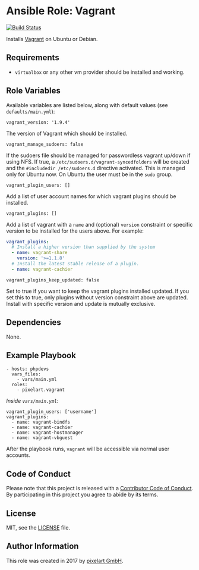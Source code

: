 # Ansible Role: Vagrant

[![Build Status](https://travis-ci.org/pixelart/ansible-role-vagrant.svg?branch=master)](https://travis-ci.org/pixelart/ansible-role-vagrant)

Installs [Vagrant](https://www.vagrantup.com/) on Ubuntu or Debian.

## Requirements

  - `virtualbox` or any other vm provider should be installed and working.

## Role Variables

Available variables are listed below, along with default values (see `defaults/main.yml`):

    vagrant_version: '1.9.4'

The version of Vagrant which should be installed.

    vagrant_manage_sudoers: false

If the sudoers file should be managed for passwordless vagrant up/down if using NFS. If true, a `/etc/sudoers.d/vagrant-syncedfolders` will be created and the `#includedir /etc/sudoers.d` directive activated. This is managed only for Ubuntu now. On Ubuntu the user must be in the `sudo` group.

    vagrant_plugin_users: []
    
Add a list of user account names for which vagrant plugins should be installed.

    vagrant_plugins: []

Add a list of vagrant with a `name` and (optional) `version` constraint or specific version to be installed for the users above. For example:

```yaml
vagrant_plugins:
  # Install a higher version than supplied by the system
  - name: vagrant-share
    version: '>=1.1.8'
  # Install the latest stable release of a plugin.
  - name: vagrant-cachier
```

    vagrant_plugins_keep_updated: false
    
Set to true if you want to keep the vagrant plugins installed updated. If you set this to true, only plugins without version constraint above are updated. Install with specific version and update is mutually exclusive.

## Dependencies

None.

## Example Playbook

    - hosts: phpdevs
      vars_files:
        - vars/main.yml
      roles:
        - pixelart.vagrant
        
*Inside `vars/main.yml`*:

    vagrant_plugin_users: ['username']
    vagrant_plugins:
      - name: vagrant-bindfs
      - name: vagrant-cachier
      - name: vagrant-hostmanager
      - name: vagrant-vbguest

After the playbook runs, `vagrant` will be accessible via normal user accounts.

## Code of Conduct

Please note that this project is released with a [Contributor Code of Conduct](CODE_OF_CONDUCT.md). By participating in this project you agree to abide by its terms.

## License

MIT, see the [LICENSE](LICENSE) file.

## Author Information

This role was created in 2017 by [pixelart GmbH](https://www.pixelart.at/).
